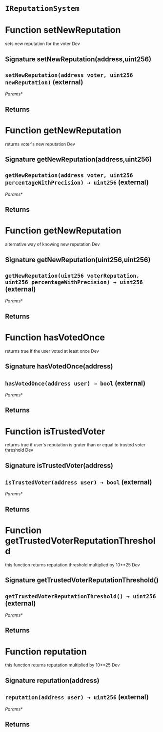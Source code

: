 # `IReputationSystem`




# Function setNewReputation
sets new reputation for the voter
Dev 
## Signature setNewReputation(address,uint256)
## `setNewReputation(address voter, uint256 newReputation)` (external)
*Params**

**Returns**
-----
# Function getNewReputation
returns voter's new reputation
Dev 
## Signature getNewReputation(address,uint256)
## `getNewReputation(address voter, uint256 percentageWithPrecision) → uint256` (external)
*Params**

**Returns**
-----
# Function getNewReputation
alternative way of knowing new reputation
Dev 
## Signature getNewReputation(uint256,uint256)
## `getNewReputation(uint256 voterReputation, uint256 percentageWithPrecision) → uint256` (external)
*Params**

**Returns**
-----
# Function hasVotedOnce
returns true if the user voted at least once
Dev 
## Signature hasVotedOnce(address)
## `hasVotedOnce(address user) → bool` (external)
*Params**

**Returns**
-----
# Function isTrustedVoter
returns true if user's reputation is grater than or equal to trusted voter threshold
Dev 
## Signature isTrustedVoter(address)
## `isTrustedVoter(address user) → bool` (external)
*Params**

**Returns**
-----
# Function getTrustedVoterReputationThreshold
this function returns reputation threshold multiplied by 10**25
Dev 
## Signature getTrustedVoterReputationThreshold()
## `getTrustedVoterReputationThreshold() → uint256` (external)
*Params**

**Returns**
-----
# Function reputation
this function returns reputation multiplied by 10**25
Dev 
## Signature reputation(address)
## `reputation(address user) → uint256` (external)
*Params**

**Returns**
-----

